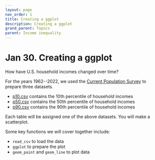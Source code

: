 ```yaml
---
layout: page
nav_order: 1
title: Creating a ggplot
description: Creating a ggplot
grand_parent: Topics
parent: Income inequality
---
```


# Jan 30. Creating a ggplot

How have U.S. household incomes changed over time?

For the years 1962--2022, we used the [Current Population Survey](https://cps.ipums.org/) to prepare three datasets.

- [p10.csv](../assets/data/p10.csv) contains the 10th percentile of household incomes
- [p50.csv](../assets/data/p50.csv) contains the 50th percentile of household incomes
- [p90.csv](../assets/data/p90.csv) contains the 90th percentile of household incomes

Each table will be assigned one of the above datasets. You will make a scatterplot.

Some key functions we will cover together include:
- `read_csv` to load the data
- `ggplot` to prepare the plot
- `geom_point` and `geom_line` to plot data